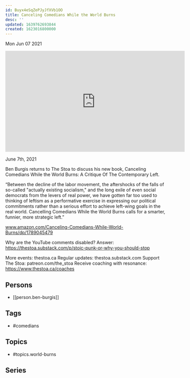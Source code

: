```yaml
---
id: Buyx4eSqZePJyJfXVb1OO
title: Canceling Comedians While the World Burns
desc: ''
updated: 1639762693844
created: 1623016800000
---
```





Mon Jun 07 2021

<iframe width="560" height="315" src="https://www.youtube.com/embed/MErdRQjBTgM" title="Canceling Comedians While the World Burns w/ Ben Burgis" frameborder="0" allow="accelerometer; autoplay; clipboard-write; encrypted-media; gyroscope; picture-in-picture" allowfullscreen ></iframe>

June 7th, 2021

Ben Burgis returns to The Stoa to discuss his new book, Canceling Comedians While the World Burns: A Critique Of The Contemporary Left.

“Between the decline of the labor movement, the aftershocks of the falls of so-called "actually existing socialism," and the long exile of even social democrats from the levers of real power, we have gotten far too used to thinking of leftism as a performative exercise in expressing our political commitments rather than a serious effort to achieve left-wing goals in the real world. Cancelling Comedians While the World Burns calls for a smarter, funnier, more strategic left.”

www.amazon.com/Canceling-Comedians-While-World-Burns/dp/1789045479

Why are the YouTube comments disabled? Answer: https://thestoa.substack.com/p/stoic-punk-or-why-you-should-stop

More events: thestoa.ca
Regular updates: thestoa.substack.com
Support The Stoa: patreon.com/the_stoa
Receive coaching with resonance: https://www.thestoa.ca/coaches

## Persons

- [[person.ben-burgis]]

## Tags

- #comedians

## Topics

- #topics.world-burns

## Series



